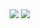 <div align="center"></div>
   <img src="https://img.shields.io/badge/React-61DAFB?style=flat&logo=React&logoColor=white"/>
      <img src="https://img.shields.io/badge/React Query-FF4154?style=flat&logo=React&logoColor=white"/>
</div>
